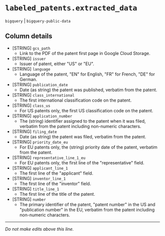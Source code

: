 # `labeled_patents.extracted_data`
`bigquery` | `bigquery-public-data`

## Column details
* [STRING]    `gcs_path`
  - Link to the PDF of the patent first page in Google Cloud Storage.
* [STRING]    `issuer`
  - Issuer of patent, either "US" or "EU".
* [STRING]    `language`
  - Language of the patent, "EN" for English, "FR" for French, "DE" for German.
* [STRING]    `publication_date`
  - Date (as string) the patent was published, verbatim from the patent.
* [STRING]    `class_international`
  - The first international classification code on the patent.
* [STRING]    `class_us`
  - For US patents only, the first US classification code on the patent.
* [STRING]    `application_number`
  - The (string) identifier assigned to the patent when it was filed, verbatim from the patent including non-numeric characters.
* [STRING]    `filing_date`
  - Date (as string) the patent was filed, verbatim from the patent.
* [STRING]    `priority_date_eu`
  - For EU patents only, the (string) priority date of the patent, verbatim from the patent.
* [STRING]    `representative_line_1_eu`
  - For EU patents only, the first line of the "representative" field.
* [STRING]    `applicant_line_1`
  - The first line of the "applicant" field.
* [STRING]    `inventor_line_1`
  - The first line of the "inventor" field.
* [STRING]    `title_line_1`
  - The first line of the title of the patent.
* [STRING]    `number`
  - The primary identifier of the patent, "patent number" in the US and "publication number" in the EU, verbatim from the patent including non-numeric characters.

-------------------------------------------------------------------------------
*Do not make edits above this line.*
